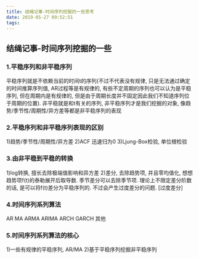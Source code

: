 ```yaml
---
title: 结绳记事-时间序列挖掘的一些思考
date: 2019-05-27 09:52:51
tags:
---
```


## 结绳记事-时间序列挖掘的一些

### 1.平稳序列和非平稳序列
平稳序列就是不依赖当前的时间t的序列(不过不代表没有规律, 只是无法通过确定的时间推算序列值, AR过程等是有规律的, 有些不定周期的序列也可以认为是平稳序列, 但在周期内是有规律的, 但是由于周期长度并不固定因此我们不知道序列位于周期的位置).
非平稳就是和t有关的序列, 非平稳序列才是我们挖掘的对象, 像趋势/季节性/周期性/异方差等都是非平稳序列的表现

### 2.平稳序列和非平稳序列表现的区别
1)趋势/季节性/周期性/异方差
2)ACF
迅速归为0
3)Ljung-Box检验, 单位根检验

### 3.由非平稳到平稳的转换
1)log转换, 擅长去除极端值影响和异方差
2)差分, 去除趋势项, 并且零均值化, 想想趋势项f(t)的泰勒展开后取导数. 季节差分可以去除季节项.
理论上不限定差分阶数的话, 是可以将f(t)差分为平稳序列的. 不过会产生过度差分的问题. [过度差分]

### 4.时间序列系列算法
AR
MA
ARMA
ARIMA
ARCH
GARCH
其他

### 5.时间序列系列算法的核心
1)一些有规律的平稳序列, AR/MA
2)基于平稳序列挖掘非平稳序列






